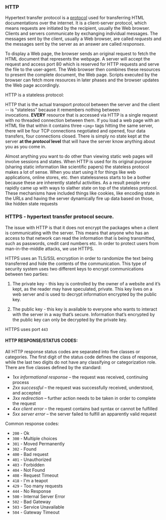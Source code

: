 ### HTTP

Hypertext transfer protocol is a [protocol](https://developer.mozilla.org/en-US/docs/Glossary/Protocol) used for transferring HTML documentations over the internet. It is a client-server protocol, which means requests are initiated by the recipient, usually the Web browser. Clients and servers communicate by exchanging individual messages. The messages sent by the client, usually a Web browser, are called _requests_ and the messages sent by the server as an answer are called _responses_.

To display a Web page, the browser sends an original request to fetch the HTML document that represents the webpage. A server will accept the request and access port 80 which is reserved for HTTP requests and serve the file to the user-agent. The Web browser then combines these resources to present the complete document, the Web page. Scripts executed by the browser can fetch more resources in later phases and the browser updates the Web page accordingly.

HTTP is a stateless protocol:

HTTP that is the actual transport protocol between the server and the client -- is "stateless" because it remembers nothing between invocations. **EVERY** resource that is accessed via HTTP is a single request with no threaded connection between them. If you load a web page with an HTML file that within it contains three `<img>` tags hitting the same server, there will be four TCP connections negotiated and opened, four data transfers, four connections closed. There is simply no state kept at the server **at the _protocol_ level** that will have the server know anything about you as you come in.

Almost anything you want to do other than viewing static web pages will involve sessions and states. When HTTP is used for its original purpose (sharing static information like scientific papers) the stateless protocol makes a lot of sense. When you start using it for things like web applications, online stores, etc. then statelessness starts to be a bother because these are inherently stateful activities. As a result people very rapidly came up with ways to slather state on top of the stateless protocol. These mechanisms have included things like cookies, like encoding state in the URLs and having the server dynamically fire up data based on those, like hidden state requests

### HTTPS - hypertext transfer protocol secure. 

The issue with HTTP is that it does not encrypt the packages when a client is communicating with the server. This means that anyone who has an access to that network can read the information that is being transmitted, such as passwords, credit card numbers etc. In order to protect users from man-in-the-middle attacks, we use HTTPS. 

HTTPS uses an TLS/SSL encryption in order to randomize the text being transferred and hide the contents of the communication. This type of security system uses two different keys to encrypt communications between two parties:

1. The private key - this key is controlled by the owner of a website and it’s kept, as the reader may have speculated, private. This key lives on a web server and is used to decrypt information encrypted by the public key.

2. The public key - this key is available to everyone who wants to interact with the server in a way that’s secure. Information that’s encrypted by the public key can only be decrypted by the private key.

HTTPS uses port `443`

#### HTTP RESPONSE/STATUS CODES:

All HTTP response status codes are separated into five classes or categories. The first digit of the status code defines the class of response, while the last two digits do not have any classifying or categorization role. There are five classes defined by the standard:

- _1xx informational response_ – the request was received, continuing process
- _2xx successful_ – the request was successfully received, understood, and accepted
- _3xx redirection_ – further action needs to be taken in order to complete the request
- _4xx client error_ – the request contains bad syntax or cannot be fulfilled
- _5xx server error_ – the server failed to fulfill an apparently valid request

Common response codes:

- `200` - Ok
- `300` - Multiple choices
- `301` - Moved Permanently
- `302` - Found
- `400` - Bad request
- `401` - Unauthorized
- `403` - Forbidden
- `404` - Not Found
- `408` - Request Timeout
- `418` - I'm a teapot
- `429` - Too many requests
- `444` - No Response
- `500` - Internal Server Error
- `502` - Bad Gateway
- `503` - Service Unavailable
- `504` - Gateway Timeout
